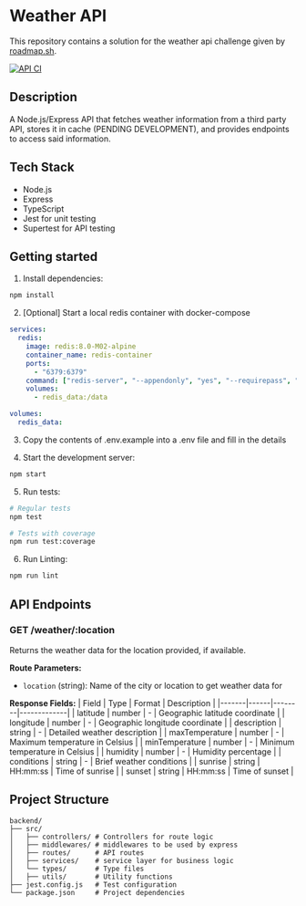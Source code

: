 # Weather API

This repository contains a solution for the weather api challenge given by [roadmap.sh](https://roadmap.sh/projects/weather-api-wrapper-service).

[![API CI](https://github.com/pedrofalcaokk/weather-api-exercise/actions/workflows/node.js.yml/badge.svg)](https://github.com/pedrofalcaokk/weather-api-exercise/actions/workflows/node.js.yml)

## Description

A Node.js/Express API that fetches weather information from a third party API, stores it in cache (PENDING DEVELOPMENT), and provides endpoints to access said information.

## Tech Stack
- Node.js
- Express
- TypeScript
- Jest for unit testing
- Supertest for API testing

## Getting started

1. Install dependencies:
```bash
npm install
```

2. [Optional] Start a local redis container with docker-compose

```yaml
services:
  redis:
    image: redis:8.0-M02-alpine
    container_name: redis-container
    ports:
      - "6379:6379"
    command: ["redis-server", "--appendonly", "yes", "--requirepass", "YOUR-PASSWORD"]
    volumes:
      - redis_data:/data

volumes:
  redis_data:
```

3. Copy the contents of .env.example into a .env file and fill in the details

4. Start the development server:
```bash
npm start
```

5. Run tests:
```bash
# Regular tests
npm test

# Tests with coverage
npm run test:coverage
```

6. Run Linting:
```bash
npm run lint
```

## API Endpoints

### GET /weather/:location
Returns the weather data for the location provided, if available.

**Route Parameters:**
- `location` (string): Name of the city or location to get weather data for

**Response Fields:**
| Field | Type | Format | Description |
|-------|------|--------|-------------|
| latitude | number | - | Geographic latitude coordinate |
| longitude | number | - | Geographic longitude coordinate |
| description | string | - | Detailed weather description |
| maxTemperature | number | - | Maximum temperature in Celsius |
| minTemperature | number | - | Minimum temperature in Celsius |
| humidity | number | - | Humidity percentage |
| conditions | string | - | Brief weather conditions |
| sunrise | string | HH:mm:ss | Time of sunrise |
| sunset | string | HH:mm:ss | Time of sunset |

## Project Structure
```
backend/
├── src/
│   ├── controllers/ # Controllers for route logic
│   ├── middlewares/ # middlewares to be used by express
│   ├── routes/      # API routes
│   ├── services/    # service layer for business logic
│   └── types/       # Type files
│   ├── utils/       # Utility functions
├── jest.config.js   # Test configuration
└── package.json     # Project dependencies
```
